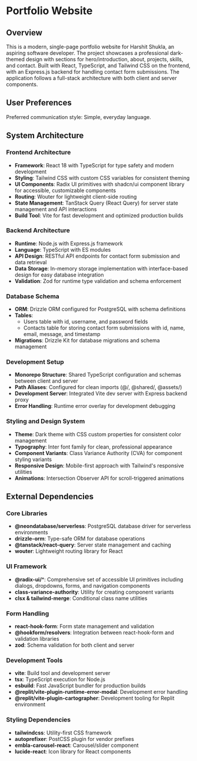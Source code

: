 # Portfolio Website

## Overview

This is a modern, single-page portfolio website for Harshit Shukla, an aspiring software developer. The project showcases a professional dark-themed design with sections for hero/introduction, about, projects, skills, and contact. Built with React, TypeScript, and Tailwind CSS on the frontend, with an Express.js backend for handling contact form submissions. The application follows a full-stack architecture with both client and server components.

## User Preferences

Preferred communication style: Simple, everyday language.

## System Architecture

### Frontend Architecture
- **Framework**: React 18 with TypeScript for type safety and modern development
- **Styling**: Tailwind CSS with custom CSS variables for consistent theming
- **UI Components**: Radix UI primitives with shadcn/ui component library for accessible, customizable components
- **Routing**: Wouter for lightweight client-side routing
- **State Management**: TanStack Query (React Query) for server state management and API interactions
- **Build Tool**: Vite for fast development and optimized production builds

### Backend Architecture
- **Runtime**: Node.js with Express.js framework
- **Language**: TypeScript with ES modules
- **API Design**: RESTful API endpoints for contact form submission and data retrieval
- **Data Storage**: In-memory storage implementation with interface-based design for easy database integration
- **Validation**: Zod for runtime type validation and schema enforcement

### Database Schema
- **ORM**: Drizzle ORM configured for PostgreSQL with schema definitions
- **Tables**: 
  - Users table with id, username, and password fields
  - Contacts table for storing contact form submissions with id, name, email, message, and timestamp
- **Migrations**: Drizzle Kit for database migrations and schema management

### Development Setup
- **Monorepo Structure**: Shared TypeScript configuration and schemas between client and server
- **Path Aliases**: Configured for clean imports (@/, @shared/, @assets/)
- **Development Server**: Integrated Vite dev server with Express backend proxy
- **Error Handling**: Runtime error overlay for development debugging

### Styling and Design System
- **Theme**: Dark theme with CSS custom properties for consistent color management
- **Typography**: Inter font family for clean, professional appearance
- **Component Variants**: Class Variance Authority (CVA) for component styling variants
- **Responsive Design**: Mobile-first approach with Tailwind's responsive utilities
- **Animations**: Intersection Observer API for scroll-triggered animations

## External Dependencies

### Core Libraries
- **@neondatabase/serverless**: PostgreSQL database driver for serverless environments
- **drizzle-orm**: Type-safe ORM for database operations
- **@tanstack/react-query**: Server state management and caching
- **wouter**: Lightweight routing library for React

### UI Framework
- **@radix-ui/***: Comprehensive set of accessible UI primitives including dialogs, dropdowns, forms, and navigation components
- **class-variance-authority**: Utility for creating component variants
- **clsx & tailwind-merge**: Conditional class name utilities

### Form Handling
- **react-hook-form**: Form state management and validation
- **@hookform/resolvers**: Integration between react-hook-form and validation libraries
- **zod**: Schema validation for both client and server

### Development Tools
- **vite**: Build tool and development server
- **tsx**: TypeScript execution for Node.js
- **esbuild**: Fast JavaScript bundler for production builds
- **@replit/vite-plugin-runtime-error-modal**: Development error handling
- **@replit/vite-plugin-cartographer**: Development tooling for Replit environment

### Styling Dependencies
- **tailwindcss**: Utility-first CSS framework
- **autoprefixer**: PostCSS plugin for vendor prefixes
- **embla-carousel-react**: Carousel/slider component
- **lucide-react**: Icon library for React components